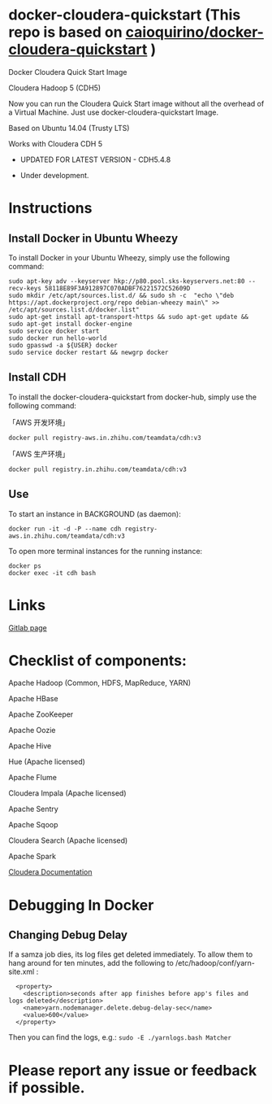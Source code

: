 docker-cloudera-quickstart
(This repo is based on [caioquirino/docker-cloudera-quickstart](https://github.com/caioquirino/docker-cloudera-quickstart) )
==========================

Docker Cloudera Quick Start Image

Cloudera Hadoop 5 (CDH5)


Now you can run the Cloudera Quick Start image without all the overhead of a Virtual Machine. Just use docker-cloudera-quickstart Image.


Based on Ubuntu 14.04 (Trusty LTS) 

Works with Cloudera CDH 5

* UPDATED FOR LATEST VERSION - CDH5.4.8


* Under development. 


# Instructions
## Install Docker in Ubuntu Wheezy
To install Docker in your Ubuntu Wheezy, simply use the following command:

```
sudo apt-key adv --keyserver hkp://p80.pool.sks-keyservers.net:80 --recv-keys 58118E89F3A912897C070ADBF76221572C52609D
sudo mkdir /etc/apt/sources.list.d/ && sudo sh -c  "echo \"deb https://apt.dockerproject.org/repo debian-wheezy main\" >> /etc/apt/sources.list.d/docker.list"
sudo apt-get install apt-transport-https && sudo apt-get update && sudo apt-get install docker-engine  
sudo service docker start  
sudo docker run hello-world
sudo gpasswd -a ${USER} docker
sudo service docker restart && newgrp docker
```

## Install CDH 
To install the docker-cloudera-quickstart from docker-hub, simply use the following command:

「AWS 开发环境」

```
docker pull registry-aws.in.zhihu.com/teamdata/cdh:v3
```

「AWS 生产环境」

```
docker pull registry.in.zhihu.com/teamdata/cdh:v3
```

## Use
To start an instance in BACKGROUND (as daemon):

```
docker run -it -d -P --name cdh registry-aws.in.zhihu.com/teamdata/cdh:v3
```

To open more terminal instances for the running instance:

```
docker ps
docker exec -it cdh bash 
```

# Links


[Gitlab page](https://git.in.zhihu.com/zhe/docker-cdh)


# Checklist of components:

Apache Hadoop (Common, HDFS, MapReduce, YARN)

Apache HBase

Apache ZooKeeper

Apache Oozie

Apache Hive

Hue (Apache licensed)

Apache Flume

Cloudera Impala (Apache licensed)

Apache Sentry

Apache Sqoop

Cloudera Search (Apache licensed)

Apache Spark

[Cloudera Documentation](http://www.cloudera.com/content/cloudera/en/documentation/core/latest/)

# Debugging In Docker

## Changing Debug Delay
If a samza job dies, its log files get deleted immediately.  To allow them to hang around
for ten minutes, add the following to /etc/hadoop/conf/yarn-site.xml :
 
	  <property>
	    <description>seconds after app finishes before app's files and logs deleted</description>
	    <name>yarn.nodemanager.delete.debug-delay-sec</name>
	    <value>600</value>
	  </property>

Then you can find the logs, e.g.: `sudo -E ./yarnlogs.bash Matcher`
# Please report any issue or feedback if possible.

